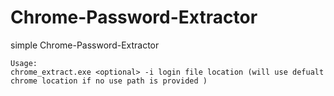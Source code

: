 # Chrome-Password-Extractor
simple Chrome-Password-Extractor

```
Usage:
chrome_extract.exe <optional> -i login file location (will use defualt chrome location if no use path is provided )
```
